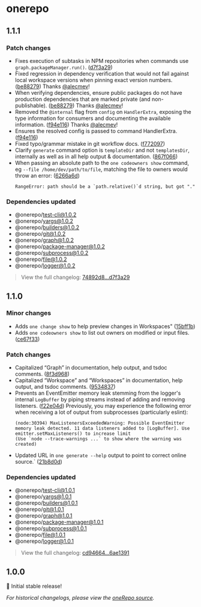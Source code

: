 # onerepo

## 1.1.1

### Patch changes

- Fixes execution of subtasks in NPM repositories when commands use `graph.packageManager.run()`. ([d7f3a29](https://github.com/paularmstrong/onerepo/commit/d7f3a2956c6d8ea4a4346ac2541b67196fdc6011))
- Fixed regression in dependency verification that would not fail against local workspace versions when pinning exact version numbers. ([be88279](https://github.com/paularmstrong/onerepo/commit/be882795966edd469524734de8140be6fc111685))
  Thanks [@alecmev](https://github.com/alecmev)!
- When verifying dependencies, ensure public packages do not have production dependencies that are marked private (and non-publishable). ([be88279](https://github.com/paularmstrong/onerepo/commit/be882795966edd469524734de8140be6fc111685))
  Thanks [@alecmev](https://github.com/alecmev)!
- Removed the `@internal` flag from `config` on `HandlerExtra`, exposing the type information for consumers and documenting the available information. ([f94e116](https://github.com/paularmstrong/onerepo/commit/f94e1165dbfcab2d9826a6202d3f317755b8881e))
  Thanks [@alecmev](https://github.com/alecmev)!
- Ensures the resolved config is passed to command HandlerExtra. ([f94e116](https://github.com/paularmstrong/onerepo/commit/f94e1165dbfcab2d9826a6202d3f317755b8881e))
- Fixed typo/grammar mistake in git workflow docs. ([f772097](https://github.com/paularmstrong/onerepo/commit/f77209731674a8fd0286bd0a8c0cf2eced952ba1))
- Clarify `generate` command option is `templateDir` and not `templatesDir`, internally as well as in all help output & documentation. ([867f066](https://github.com/paularmstrong/onerepo/commit/867f066932b7a133b1ecd8402301a97c8e7de298))
- When passing an absolute path to the `one codeowners show` command, eg `--file /home/dev/path/to/file`, matching the file to owners would throw an error: ([6266a6d](https://github.com/paularmstrong/onerepo/commit/6266a6d68977e34ea1cc26d21b75ab9134c55451))
  ```
  RangeError: path should be a `path.relative()`d string, but got "."
  ```

### Dependencies updated

- @onerepo/test-cli@1.0.2
- @onerepo/yargs@1.0.2
- @onerepo/builders@1.0.2
- @onerepo/git@1.0.2
- @onerepo/graph@1.0.2
- @onerepo/package-manager@1.0.2
- @onerepo/subprocess@1.0.2
- @onerepo/file@1.0.2
- @onerepo/logger@1.0.2

> View the full changelog: [74892d8...d7f3a29](https://github.com/paularmstrong/onerepo/compare/74892d8605917bb0d8a1c3fe113d1b04f2505abb...d7f3a2956c6d8ea4a4346ac2541b67196fdc6011)

## 1.1.0

### Minor changes

- Adds `one change show` to help preview changes in Workspaces" ([15bff1b](https://github.com/paularmstrong/onerepo/commit/15bff1b955e82c137a1a64993738421d3da1fdf9))
- Adds `one codeowners show` to list out owners on modified or input files. ([ce67f33](https://github.com/paularmstrong/onerepo/commit/ce67f3379784461dc185fdc7f4f8608300ef8798))

### Patch changes

- Capitalized “Graph” in documentation, help output, and tsdoc comments. ([8f3d968](https://github.com/paularmstrong/onerepo/commit/8f3d9682c465639c3ecc7c7711dc7b18a349ca9d))
- Capitalized “Workspace” and “Workspaces” in documentation, help output, and tsdoc comments. ([9534837](https://github.com/paularmstrong/onerepo/commit/95348376ff60578ceb9f04047b94fe912f0f42c1))
- Prevents an EventEmitter memory leak stemming from the logger's internal `LogBuffer` by piping streams instead of adding and removing listeners. ([f22e04d](https://github.com/paularmstrong/onerepo/commit/f22e04d4e589f4efe660fd8cf940ebf026b39542))
  Previously, you may experience the following error when receiving a lot of output from subprocesses (particularly eslint):
  ```
  (node:30394) MaxListenersExceededWarning: Possible EventEmitter memory leak detected. 11 data listeners added to [LogBuffer]. Use emitter.setMaxListeners() to increase limit
  (Use `node --trace-warnings ...` to show where the warning was created)
  ```
- Updated URL in `one generate --help` output to point to correct online source.` ([21b8d0d](https://github.com/paularmstrong/onerepo/commit/21b8d0d8f9fd462e20c84c9a688762b75bcd8c06))

### Dependencies updated

- @onerepo/test-cli@1.0.1
- @onerepo/yargs@1.0.1
- @onerepo/builders@1.0.1
- @onerepo/git@1.0.1
- @onerepo/graph@1.0.1
- @onerepo/package-manager@1.0.1
- @onerepo/subprocess@1.0.1
- @onerepo/file@1.0.1
- @onerepo/logger@1.0.1

> View the full changelog: [cd94664...6ae1391](https://github.com/paularmstrong/onerepo/compare/cd9466419b207f690e55f87d0e4632eebdc0ca6a...6ae13912ef4b9bedab788be13fa167a709b26bba)

## 1.0.0

🎉 Initial stable release!

_For historical changelogs, please view the [oneRepo source](https://github.com/paularmstrong/onerepo/tree/main/modules/onerepo)._
